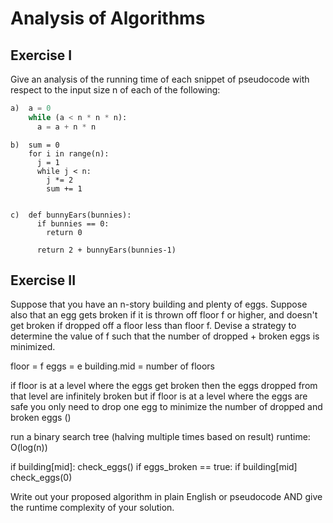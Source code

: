 # Analysis of Algorithms

## Exercise I

Give an analysis of the running time of each snippet of
pseudocode with respect to the input size n of each of the following:

```python
a)  a = 0
    while (a < n * n * n):
      a = a + n * n
```


```
b)  sum = 0
    for i in range(n):
      j = 1
      while j < n:
        j *= 2
        sum += 1
      
```

```
c)  def bunnyEars(bunnies):
      if bunnies == 0:
        return 0

      return 2 + bunnyEars(bunnies-1)
```

## Exercise II

Suppose that you have an n-story building and plenty of eggs. Suppose also that an egg gets broken if it is thrown off floor f or higher, and doesn't get broken if dropped off a floor less than floor f. Devise a strategy to determine the value of f such that the number of dropped + broken eggs is minimized.

floor = f
eggs = e
building.mid = number of floors

if floor is at a level where the eggs get broken
then the eggs dropped from that level are infinitely broken
but if floor is at a level where the eggs are safe
you only need to drop one egg to minimize the number of dropped and broken eggs ()

run a binary search tree (halving multiple times based on result) 
runtime: O(log(n))

if building[mid]:
  check_eggs()
  if eggs_broken == true:
  if building[mid]
    check_eggs(0)

Write out your proposed algorithm in plain English or pseudocode AND give the runtime complexity of your solution.
